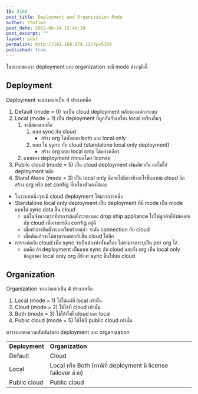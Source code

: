```yaml
---
ID: 5160
post_title: Deployment and Organization Mode
author: chutima
post_date: 2015-08-24 15:46:39
post_excerpt: ""
layout: post
permalink: http://192.168.178.12/?p=5160
published: true
---
```

ในระบบของเรา deployment และ organization จะมี mode ต่างๆดังนี้
<h2>Deployment</h2>
Deployment จะแบ่งออกเป็น 4 ประเภทคือ
<ol>
	<li>Default (mode = 0) จะเป็น cloud deployment หลักของแต่ละระบบ</li>
	<li>Local (mode = 1) เป็น deployment ที่ผูกกันกับเครื่อง local เครื่องอื่นๆ
<ol>
	<li>จะมีสองแบบคือ
<ol>
	<li>แบบ sync กับ cloud
<ul>
	<li>สร้าง org ได้ทั้งแบบ both และ local only</li>
</ul>
</li>
	<li>แบบ ไม่ sync กับ cloud (standalone local only deployment)
<ul>
	<li>สร้าง org แบบ local only ได้อย่างเดียว</li>
</ul>
</li>
</ol>
</li>
	<li>แบบของ deployment กำหนดโดย license</li>
</ol>
</li>
	<li>Public cloud (mode = 5) เป็น cloud deployment เช่นเดียวกัน แต่ไม่ใช่ deployment หลัก</li>
	<li>Stand Alone (mode = 3) เป็น local only คือจะไม่มีการยิงอะไรขึ้นมาบน cloud อีก สร้าง org หรือ set config ที่เครื่องตัวเองได้เลย</li>
</ol>
<ul>
	<li>ในระบบหนึ่งๆจะมี cloud deployment ได้มากกว่าหนึ่ง</li>
	<li>Standalone local only deployment เป็น deployment ที่มี mode เป็น mode แบบไม่ sync data ขึ้น cloud
<ul>
	<li>แต่ในจังหวะแรกที่ทำการติดตั้งระบบ และ drop ship appliance ไปให้ลูกค้าก็ยังต้องต่อกับ cloud เพื่อทำการดึง config อยู่ดี</li>
	<li>เมื่อทำการติดตั้งระบบเรียบร้อยแล้ว จะตัด connection กับ cloud</li>
	<li>เมื่อตัดแล้วจะไม่สามารถต่อกลับขึ้น cloud ได้อีก</li>
</ul>
</li>
	<li>การจะต่อกับ cloud เพื่อ sync จำเป็นต้องทำทั้งเครื่อง ไม่สามารถระบุเป็น per org ได้
<ul>
	<li>ผลคือ ถ้า deployment เป็นแบบ sync กับ cloud และตั้ง org เป็น local only ข้อมูลของ local only org ก็ยังจะ sync ขึ้นไปบน cloud</li>
</ul>
</li>
</ul>
<h2>Organization</h2>
Organization จะแบ่งออกเป็น 4 ประเภทคือ
<ol>
	<li>Local (mode = 1) ใช้ได้แต่ที่ local เท่านั้น</li>
	<li>Cloud (mode = 2) ใช้ได้ที่ cloud เท่านั้น</li>
	<li>Both (mode = 3) ใช้ได้ทั้งที่ cloud และ local</li>
	<li>Public cloud (mode = 5) ใช้ได้ที่ public cloud เท่านั้น</li>
</ol>
ตารางแสดงความสัมพันธ์ของ deployment และ organization
<table>
<tbody>
<tr>
<td><strong>Deployment</strong></td>
<td><strong>Organization</strong></td>
</tr>
<tr>
<td>Default</td>
<td>Cloud</td>
</tr>
<tr>
<td>Local</td>
<td>Local หรือ
Both (กรณีที่ deployment มี license failover ด้วย)</td>
</tr>
<tr>
<td>Public cloud</td>
<td>Public cloud</td>
</tr>
</tbody>
</table>
&nbsp;